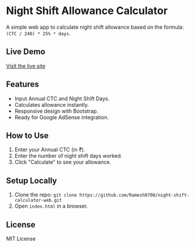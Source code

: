 # Night Shift Allowance Calculator

A simple web app to calculate night shift allowance based on the formula: `(CTC / 240) * 25% * days`.

## Live Demo
[Visit the live site]([https://ramesh0708.github.io/night-shift-calculator-web/](https://night-shift-calculator-ideas.netlify.app/))

## Features
- Input Annual CTC and Night Shift Days.
- Calculates allowance instantly.
- Responsive design with Bootstrap.
- Ready for Google AdSense integration.

## How to Use
1. Enter your Annual CTC (in ₹).
2. Enter the number of night shift days worked.
3. Click "Calculate" to see your allowance.

## Setup Locally
1. Clone the repo: `git clone https://github.com/Ramesh0708/night-shift-calculator-web.git`
2. Open `index.html` in a browser.

## License
MIT License
